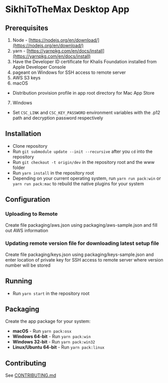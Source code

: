 SikhiToTheMax Desktop App
=========================

## Prerequisites
 1. Node - [https://nodejs.org/en/download/](https://nodejs.org/en/download/)
 2. yarn - [https://yarnpkg.com/en/docs/install](https://yarnpkg.com/en/docs/install)
 3. Have the Developer ID certificate for Khalis Foundation installed from Apple Developer Console
 4. pageant on Windows for SSH access to remote server
 5. AWS S3 keys
 6. macOS
   * Distribution provision profile in app root directory for Mac App Store
 7. Windows
   * Set `CSC_LINK` and `CSC_KEY_PASSWORD` environment variables with the .p12 path and decryption password respectively

## Installation
 * Clone repository
 * Run `git submodule update --init --recursive` after you `cd` into the repository
 * Run `git checkout -t origin/dev` in the repository root and the www folder
 * Run `yarn install` in the repository root
 * Depending on your current operating system, run `yarn run pack:win` or `yarn run pack:mac` to rebuild the native plugins for your system

## Configuration
### Uploading to Remote
Create file packaging/aws.json using packaging/aws-sample.json and fill out AWS information

### Updating remote version file for downloading latest setup file
Create file packaging/keys.json using packaging/keys-sample.json and enter location of private key for SSH access to remote server where version number will be stored

## Running
 * Run `yarn start` in the repository root

## Packaging

Create the app package for your system:

 * **macOS** - Run `yarn pack:osx`
 * **Windows 64-bit** - Run `yarn pack:win`
 * **Windows 32-bit** - Run `yarn pack:win32`
 * **Linux/Ubuntu 64-bit** - Run `yarn pack:linux`

## Contributing
See [CONTRIBUTING.md](CONTRIBUTING.md)
